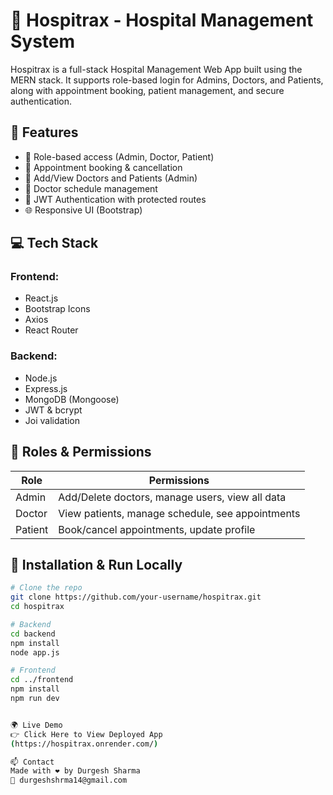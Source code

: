 # 🏥 Hospitrax - Hospital Management System

Hospitrax is a full-stack Hospital Management Web App built using the MERN stack. It supports role-based login for Admins, Doctors, and Patients, along with appointment booking, patient management, and secure authentication.

## 🚀 Features

- 👤 Role-based access (Admin, Doctor, Patient)
- 📝 Appointment booking & cancellation
- 🏥 Add/View Doctors and Patients (Admin)
- 📅 Doctor schedule management
- 🔐 JWT Authentication with protected routes
- 🌐 Responsive UI (Bootstrap)

## 💻 Tech Stack

### Frontend:
- React.js
- Bootstrap Icons
- Axios
- React Router

### Backend:
- Node.js
- Express.js
- MongoDB (Mongoose)
- JWT & bcrypt
- Joi validation

## 🔐 Roles & Permissions

| Role     | Permissions                                       |
|----------|---------------------------------------------------|
| Admin    | Add/Delete doctors, manage users, view all data   |
| Doctor   | View patients, manage schedule, see appointments  |
| Patient  | Book/cancel appointments, update profile          |


## 🧪 Installation & Run Locally

```bash
# Clone the repo
git clone https://github.com/your-username/hospitrax.git
cd hospitrax

# Backend
cd backend
npm install
node app.js

# Frontend
cd ../frontend
npm install
npm run dev


🌍 Live Demo
👉 Click Here to View Deployed App
(https://hospitrax.onrender.com/)

📫 Contact
Made with ❤️ by Durgesh Sharma
📧 durgeshshrma14@gmail.com
 
